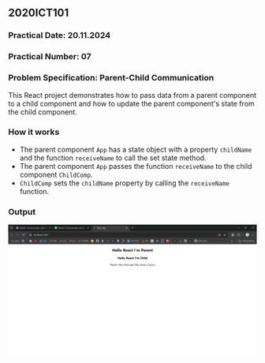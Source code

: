 ## 2020ICT101
### Practical Date: 20.11.2024
### Practical Number: 07
### Problem Specification: Parent-Child Communication

This React project demonstrates how to pass data from a parent component to a child component and how to update the parent component's state from the child component.

### How it works
- The parent component `App` has a state object with a property `childName` and the function `receiveName` to call the set state method.
- The parent component `App` passes the function `receiveName` to the child component `ChildComp`.
- `ChildComp` sets the `childName` property by calling the `receiveName` function.

### Output
![Output](output.png)